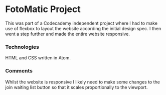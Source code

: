 # FotoMatic Project
This was part of a Codecademy independent project where I had to make use of flexbox to layout the website according the initial design spec. I then went a step further and made the entire website responsive.

### Technologies
HTML and CSS written in Atom.

### Comments
Whilst the website is responsive I likely need to make some changes to the join waiting list button so that it scales proportionally to the viewport.
